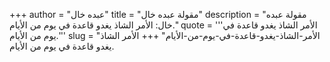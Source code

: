 +++
author = "عبده خال"
title = "مقولة عبده خال"
description = "مقولة عبده خال: الأمر الشاذ يغدو قاعدة في يوم من الأيام."
quote = '''الأمر الشاذ يغدو قاعدة في يوم من الأيام.''' 
slug = "الأمر-الشاذ-يغدو-قاعدة-في-يوم-من-الأيام"
+++
الأمر الشاذ يغدو قاعدة في يوم من الأيام.

